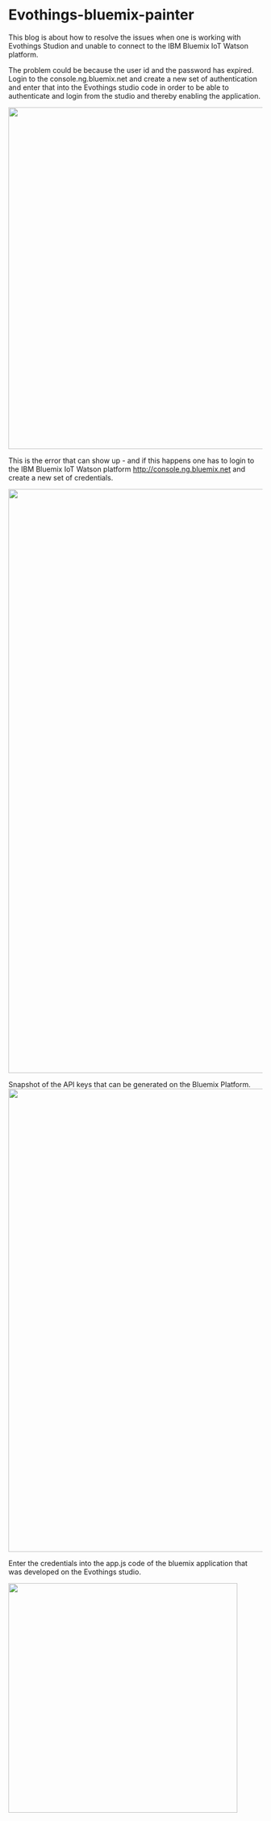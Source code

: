 # Evothings-bluemix-painter


This blog is about how to resolve the issues when one is working with Evothings Studion and unable to connect to the IBM Bluemix IoT Watson platform.

The problem could be because the user id and the password has expired.
Login to the console.ng.bluemix.net and create a new set of authentication and enter that into the Evothings studio code in order to be able to authenticate and login from the studio and thereby enabling the application.

<img width="676"  src="https://cloud.githubusercontent.com/assets/14288989/19386011/8f1f7744-922f-11e6-8ca0-f10ff06adf49.png">

This is the error that can show up - and if this happens one has to login to the IBM Bluemix IoT Watson platform http://console.ng.bluemix.net and create a new set of credentials.

<img width="1155" src="https://cloud.githubusercontent.com/assets/14288989/19385935/3759bdee-922f-11e6-8e30-75db609fca74.png">

Snapshot of the API keys that can be generated on the Bluemix Platform.
<img width="916"  src="https://cloud.githubusercontent.com/assets/14288989/19386012/8f1fe5e4-922f-11e6-83b2-9b35aa8601f7.png">

Enter the credentials into the app.js code of the bluemix application that was developed on the Evothings studio.

<img width="454"  src="https://cloud.githubusercontent.com/assets/14288989/19386010/8f19c5ce-922f-11e6-9d08-2e817c83ff16.png">


